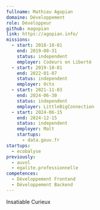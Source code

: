 ```yaml
---
fullname: Mathieu Agopian
domaine: Développement
role: Développeur
github: magopian
link: https://agopian.info/
missions:
  - start: 2018-10-01
    end: 2019-08-31
    status: independent
    employer: Codeurs en Liberté
  - start: 2019-10-01
    end: 2022-01-07
    status: independent
    employer: Octo
  - start: 2021-11-03
    end: 2024-06-30
    status: independent
    employer: LittleBigConnection
  - start: 2024-06-15
    end: 2024-12-15
    status: independent
    employer: Malt
    startups:
      - data.gouv.fr
startups:
  - ecobalyse
previously:
  - auvol
  - egalite.professionnelle
competences:
  - Développement Frontend
  - Développement Backend
---
```

Insatiable Curieux